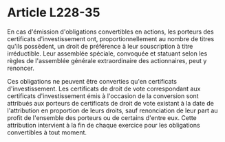# Article L228-35

En cas d'émission d'obligations convertibles en actions, les porteurs des certificats d'investissement ont, proportionnellement au nombre de titres qu'ils possèdent, un droit de préférence à leur souscription à titre irréductible. Leur assemblée spéciale, convoquée et statuant selon les règles de l'assemblée générale extraordinaire des actionnaires, peut y renoncer.

Ces obligations ne peuvent être converties qu'en certificats d'investissement. Les certificats de droit de vote correspondant aux certificats d'investissement émis à l'occasion de la conversion sont attribués aux porteurs de certificats de droit de vote existant à la date de l'attribution en proportion de leurs droits, sauf renonciation de leur part au profit de l'ensemble des porteurs ou de certains d'entre eux. Cette attribution intervient à la fin de chaque exercice pour les obligations convertibles à tout moment.
